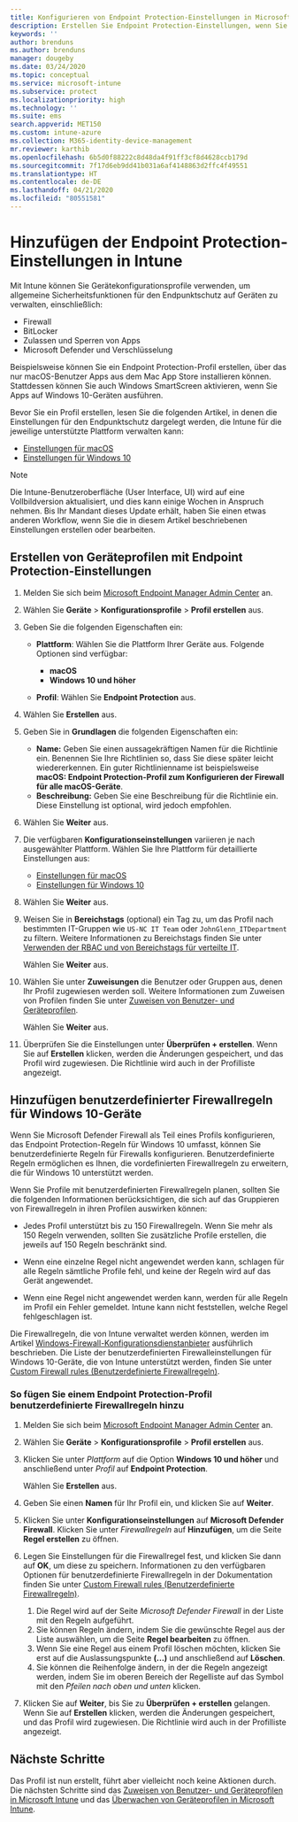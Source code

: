 ```yaml
---
title: Konfigurieren von Endpoint Protection-Einstellungen in Microsoft Intune – Azure | Microsoft-Dokumentation
description: Erstellen Sie Endpoint Protection-Einstellungen, wenn Sie in Microsoft Intune ein macOS- oder Windows 10-Geräteprofil erstellen.
keywords: ''
author: brenduns
ms.author: brenduns
manager: dougeby
ms.date: 03/24/2020
ms.topic: conceptual
ms.service: microsoft-intune
ms.subservice: protect
ms.localizationpriority: high
ms.technology: ''
ms.suite: ems
search.appverid: MET150
ms.custom: intune-azure
ms.collection: M365-identity-device-management
mr.reviewer: karthib
ms.openlocfilehash: 6b5d0f88222c8d48da4f91ff3cf8d4628ccb179d
ms.sourcegitcommit: 7f17d6eb9dd41b031a6af4148863d2ffc4f49551
ms.translationtype: HT
ms.contentlocale: de-DE
ms.lasthandoff: 04/21/2020
ms.locfileid: "80551581"
---
```

# <a name="add-endpoint-protection-settings-in-intune"></a>Hinzufügen der Endpoint Protection-Einstellungen in Intune

Mit Intune können Sie Gerätekonfigurationsprofile verwenden, um allgemeine Sicherheitsfunktionen für den Endpunktschutz auf Geräten zu verwalten, einschließlich:

- Firewall
- BitLocker
- Zulassen und Sperren von Apps
- Microsoft Defender und Verschlüsselung

Beispielsweise können Sie ein Endpoint Protection-Profil erstellen, über das nur macOS-Benutzer Apps aus dem Mac App Store installieren können. Stattdessen können Sie auch Windows SmartScreen aktivieren, wenn Sie Apps auf Windows 10-Geräten ausführen.

Bevor Sie ein Profil erstellen, lesen Sie die folgenden Artikel, in denen die Einstellungen für den Endpunktschutz dargelegt werden, die Intune für die jeweilige unterstützte Plattform verwalten kann:

- [Einstellungen für macOS](endpoint-protection-macos.md)
- [Einstellungen für Windows 10](endpoint-protection-windows-10.md)

> [!NOTE]
> Die Intune-Benutzeroberfläche (User Interface, UI) wird auf eine Vollbildversion aktualisiert, und dies kann einige Wochen in Anspruch nehmen. Bis Ihr Mandant dieses Update erhält, haben Sie einen etwas anderen Workflow, wenn Sie die in diesem Artikel beschriebenen Einstellungen erstellen oder bearbeiten.

## <a name="create-a-device-profile-containing-endpoint-protection-settings"></a>Erstellen von Geräteprofilen mit Endpoint Protection-Einstellungen

1. Melden Sie sich beim [Microsoft Endpoint Manager Admin Center](https://go.microsoft.com/fwlink/?linkid=2109431) an.

2. Wählen Sie **Geräte** > **Konfigurationsprofile** > **Profil erstellen** aus.

3. Geben Sie die folgenden Eigenschaften ein:

    - **Plattform**: Wählen Sie die Plattform Ihrer Geräte aus. Folgende Optionen sind verfügbar:

        - **macOS**
        - **Windows 10 und höher**

    - **Profil**: Wählen Sie **Endpoint Protection** aus.

4. Wählen Sie **Erstellen** aus.
5. Geben Sie in **Grundlagen** die folgenden Eigenschaften ein:

    - **Name:** Geben Sie einen aussagekräftigen Namen für die Richtlinie ein. Benennen Sie Ihre Richtlinien so, dass Sie diese später leicht wiedererkennen. Ein guter Richtlinienname ist beispielsweise **macOS: Endpoint Protection-Profil zum Konfigurieren der Firewall für alle macOS-Geräte**.
    - **Beschreibung:** Geben Sie eine Beschreibung für die Richtlinie ein. Diese Einstellung ist optional, wird jedoch empfohlen.

6. Wählen Sie **Weiter** aus.

7. Die verfügbaren **Konfigurationseinstellungen** variieren je nach ausgewählter Plattform. Wählen Sie Ihre Plattform für detaillierte Einstellungen aus:

   - [Einstellungen für macOS](endpoint-protection-macos.md)
   - [Einstellungen für Windows 10](endpoint-protection-windows-10.md)

8. Wählen Sie **Weiter** aus.
9. Weisen Sie in **Bereichstags** (optional) ein Tag zu, um das Profil nach bestimmten IT-Gruppen wie `US-NC IT Team` oder `JohnGlenn_ITDepartment` zu filtern. Weitere Informationen zu Bereichstags finden Sie unter [Verwenden der RBAC und von Bereichstags für verteilte IT](../fundamentals/scope-tags.md).

    Wählen Sie **Weiter** aus.

10. Wählen Sie unter **Zuweisungen** die Benutzer oder Gruppen aus, denen Ihr Profil zugewiesen werden soll. Weitere Informationen zum Zuweisen von Profilen finden Sie unter [Zuweisen von Benutzer- und Geräteprofilen](../configuration/device-profile-assign.md).

    Wählen Sie **Weiter** aus.

11. Überprüfen Sie die Einstellungen unter **Überprüfen + erstellen**. Wenn Sie auf **Erstellen** klicken, werden die Änderungen gespeichert, und das Profil wird zugewiesen. Die Richtlinie wird auch in der Profilliste angezeigt.

## <a name="add-custom-firewall-rules-for-windows-10-devices"></a>Hinzufügen benutzerdefinierter Firewallregeln für Windows 10-Geräte

Wenn Sie Microsoft Defender Firewall als Teil eines Profils konfigurieren, das Endpoint Protection-Regeln für Windows 10 umfasst, können Sie benutzerdefinierte Regeln für Firewalls konfigurieren. Benutzerdefinierte Regeln ermöglichen es Ihnen, die vordefinierten Firewallregeln zu erweitern, die für Windows 10 unterstützt werden.

Wenn Sie Profile mit benutzerdefinierten Firewallregeln planen, sollten Sie die folgenden Informationen berücksichtigen, die sich auf das Gruppieren von Firewallregeln in ihren Profilen auswirken können:

- Jedes Profil unterstützt bis zu 150 Firewallregeln. Wenn Sie mehr als 150 Regeln verwenden, sollten Sie zusätzliche Profile erstellen, die jeweils auf 150 Regeln beschränkt sind.

- Wenn eine einzelne Regel nicht angewendet werden kann, schlagen für alle Regeln sämtliche Profile fehl, und keine der Regeln wird auf das Gerät angewendet.

- Wenn eine Regel nicht angewendet werden kann, werden für alle Regeln im Profil ein Fehler gemeldet. Intune kann nicht feststellen, welche Regel fehlgeschlagen ist.  

Die Firewallregeln, die von Intune verwaltet werden können, werden im Artikel [Windows-Firewall-Konfigurationsdienstanbieter](https://docs.microsoft.com/windows/client-management/mdm/firewall-csp) ausführlich beschrieben. Die Liste der benutzerdefinierten Firewalleinstellungen für Windows 10-Geräte, die von Intune unterstützt werden, finden Sie unter [Custom Firewall rules (Benutzerdefinierte Firewallregeln)](endpoint-protection-windows-10.md#firewall-rules).

### <a name="to-add-custom-firewall-rules-to-an-endpoint-protection-profile"></a>So fügen Sie einem Endpoint Protection-Profil benutzerdefinierte Firewallregeln hinzu

1. Melden Sie sich beim [Microsoft Endpoint Manager Admin Center](https://go.microsoft.com/fwlink/?linkid=2109431) an.

2. Wählen Sie **Geräte** > **Konfigurationsprofile** > **Profil erstellen** aus.

3. Klicken Sie unter *Plattform* auf die Option **Windows 10 und höher** und anschließend unter *Profil* auf **Endpoint Protection**.

    Wählen Sie **Erstellen** aus.

4. Geben Sie einen **Namen** für Ihr Profil ein, und klicken Sie auf **Weiter**.
5. Klicken Sie unter **Konfigurationseinstellungen** auf **Microsoft Defender Firewall**. Klicken Sie unter *Firewallregeln* auf **Hinzufügen**, um die Seite **Regel erstellen** zu öffnen.

6. Legen Sie Einstellungen für die Firewallregel fest, und klicken Sie dann auf **OK**, um diese zu speichern. Informationen zu den verfügbaren Optionen für benutzerdefinierte Firewallregeln in der Dokumentation finden Sie unter [Custom Firewall rules (Benutzerdefinierte Firewallregeln)](endpoint-protection-windows-10.md#firewall-rules).

    1. Die Regel wird auf der Seite *Microsoft Defender Firewall* in der Liste mit den Regeln aufgeführt.
    2. Sie können Regeln ändern, indem Sie die gewünschte Regel aus der Liste auswählen, um die Seite **Regel bearbeiten** zu öffnen.
    3. Wenn Sie eine Regel aus einem Profil löschen möchten, klicken Sie erst auf die Auslassungspunkte **(...)** und anschließend auf **Löschen**.
    4. Sie können die Reihenfolge ändern, in der die Regeln angezeigt werden, indem Sie im oberen Bereich der Regelliste auf das Symbol mit den *Pfeilen nach oben und unten* klicken.

7. Klicken Sie auf **Weiter**, bis Sie zu **Überprüfen + erstellen** gelangen. Wenn Sie auf **Erstellen** klicken, werden die Änderungen gespeichert, und das Profil wird zugewiesen. Die Richtlinie wird auch in der Profilliste angezeigt.

## <a name="next-steps"></a>Nächste Schritte

Das Profil ist nun erstellt, führt aber vielleicht noch keine Aktionen durch. Die nächsten Schritte sind das [Zuweisen von Benutzer- und Geräteprofilen in Microsoft Intune](../configuration/device-profile-assign.md) und das [Überwachen von Geräteprofilen in Microsoft Intune](../configuration/device-profile-monitor.md).
